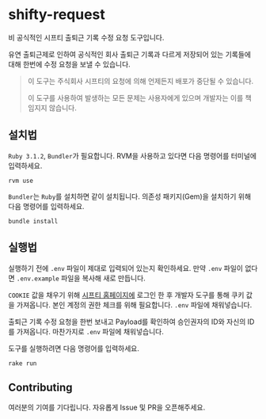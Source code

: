 # shifty-request
비 공식적인 시프티 출퇴근 기록 수정 요청 도구입니다.

유연 출퇴근제로 인하여 공식적인 회사 출퇴근 기록과 다르게 저장되어 있는 기록들에 대해 한번에 수정 요청을 보낼 수 있습니다.

> 이 도구는 주식회사 시프티의 요청에 의해 언제든지 배포가 중단될 수 있습니다.
> 
> 이 도구를 사용하여 발생하는 모든 문제는 사용자에게 있으며 개발자는 이를 책임지지 않습니다.

## 설치법

`Ruby 3.1.2`, `Bundler`가 필요합니다. RVM을 사용하고 있다면 다음 명령어를 터미널에 입력하세요.

```shell
rvm use
```

`Bundler`는 `Ruby`를 설치하면 같이 설치됩니다. 의존성 패키지(Gem)을 설치하기 위해 다음 명령어를 입력하세요. 

```shell
bundle install
```

## 실행법

실행하기 전에 `.env` 파일이 제대로 입력되어 있는지 확인하세요. 만약 `.env` 파일이 없다면 `.env.example` 파일을 복사해 새로 만듭니다.

`COOKIE` 값을 채우기 위해 [시프티 홈페이지에](https://shiftee.io) 로그인 한 후 개발자 도구를 통해 쿠키 값을 가져옵니다. 
본인 계정의 권한 체크를 위해 필요합니다. `.env` 파일에 채워넣습니다.

출퇴근 기록 수정 요청을 한번 보내고 Payload를 확인하여 승인권자의 ID와 자신의 ID를 가져옵니다. 마찬가지로 `.env` 파일에 채워넣습니다.

도구를 실행하려면 다음 명령어를 입력하세요.

```shell
rake run
```

## Contributing

여러분의 기여를 기다립니다. 자유롭게 Issue 및 PR을 오픈해주세요.
